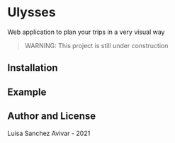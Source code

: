 # Ulysses
Web application to plan your trips in a very visual way
> WARNING:
> This project is still under construction
## Installation

## Example

## Author and License
Luisa Sanchez Avivar - 2021



